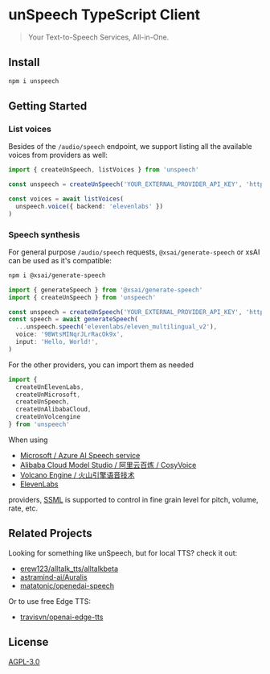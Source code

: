 # unSpeech TypeScript Client

> Your Text-to-Speech Services, All-in-One.

## Install

```bash
npm i unspeech
```

## Getting Started

### List voices

Besides of the `/audio/speech` endpoint, we support listing all the available voices from providers as well:

```ts
import { createUnSpeech, listVoices } from 'unspeech'

const unspeech = createUnSpeech('YOUR_EXTERNAL_PROVIDER_API_KEY', 'http://localhost:5933/v1/')

const voices = await listVoices(
  unspeech.voice({ backend: 'elevenlabs' })
)
```

### Speech synthesis

For general purpose `/audio/speech` requests, `@xsai/generate-speech` or xsAI can be used as it's compatible:

```bash
npm i @xsai/generate-speech
```

```ts
import { generateSpeech } from '@xsai/generate-speech'
import { createUnSpeech } from 'unspeech'

const unspeech = createUnSpeech('YOUR_EXTERNAL_PROVIDER_API_KEY', 'http://localhost:5933/v1/')
const speech = await generateSpeech(
  ...unspeech.speech('elevenlabs/eleven_multilingual_v2'),
  voice: '9BWtsMINqrJLrRacOk9x',
  input: 'Hello, World!',
)
```

For the other providers, you can import them as needed

```ts
import {
  createUnElevenLabs,
  createUnMicrosoft,
  createUnSpeech,
  createUnAlibabaCloud,
  createUnVolcengine
} from 'unspeech'
```

When using

- [Microsoft / Azure AI Speech service](https://learn.microsoft.com/en-us/azure/ai-services/speech-service/text-to-speech)
- [Alibaba Cloud Model Studio / 阿里云百炼 / CosyVoice](https://www.alibabacloud.com/en/product/modelstudio)
- [Volcano Engine / 火山引擎语音技术](https://www.volcengine.com/product/voice-tech)
- [ElevenLabs](https://elevenlabs.io/docs/api-reference/text-to-speech/convert)

providers, [SSML](https://learn.microsoft.com/en-us/azure/ai-services/speech-service/speech-synthesis-markup) is supported to control in fine grain level for pitch, volume, rate, etc.

## Related Projects

Looking for something like unSpeech, but for local TTS? check it out:

- [erew123/alltalk_tts/alltalkbeta](https://github.com/erew123/alltalk_tts/tree/alltalkbeta)
- [astramind-ai/Auralis](https://github.com/astramind-ai/Auralis)
- [matatonic/openedai-speech](https://github.com/matatonic/openedai-speech)

Or to use free Edge TTS:

- [travisvn/openai-edge-tts](https://github.com/travisvn/openai-edge-tts)

## License

[AGPL-3.0](./LICENSE)
